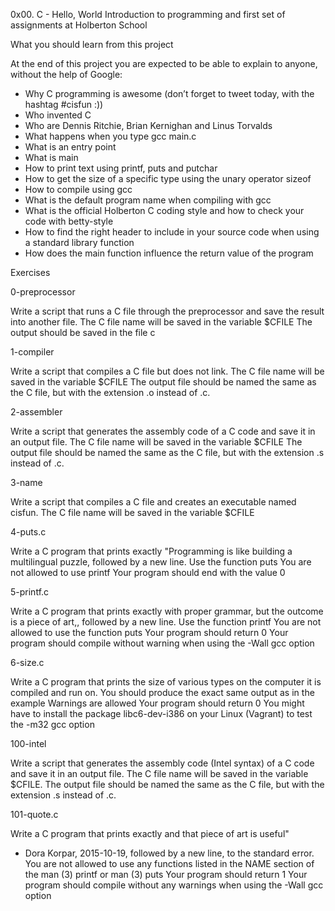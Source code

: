 0x00. C - Hello, World
Introduction to programming and first set of assignments at Holberton School

What you should learn from this project

At the end of this project you are expected to be able to explain to anyone, without the help of Google:
- Why C programming is awesome (don’t forget to tweet today, with the hashtag #cisfun :))
- Who invented C
- Who are Dennis Ritchie, Brian Kernighan and Linus Torvalds
- What happens when you type gcc main.c
- What is an entry point
- What is main
- How to print text using printf, puts and putchar
- How to get the size of a specific type using the unary operator sizeof
- How to compile using gcc
- What is the default program name when compiling with gcc
- What is the official Holberton C coding style and how to check your code with betty-style
- How to find the right header to include in your source code when using a standard library function
- How does the main function influence the return value of the program

Exercises

0-preprocessor

Write a script that runs a C file through the preprocessor
and save the result into another file.
The C file name will be saved in the variable $CFILE
The output should be saved in the file c

1-compiler

Write a script that compiles a C file but does not link.
The C file name will be saved in the variable $CFILE
The output file should be named the same as the C file, but with the extension .o instead of .c.

2-assembler

Write a script that generates the assembly code of a C code and save it in
an output file.
The C file name will be saved in the variable $CFILE
The output file should be named the same as the C file, but with the extension .s instead of .c.

3-name

Write a script that compiles a C file and creates an executable named cisfun.
The C file name will be saved in the variable $CFILE

4-puts.c

Write a C program that prints exactly
"Programming is like building a multilingual puzzle, followed by a new line.
Use the function puts
You are not allowed to use printf
Your program should end with the value 0

5-printf.c

Write a C program that prints exactly with proper grammar, but the outcome is
a piece of art,, followed by a new line.
Use the function printf
You are not allowed to use the function puts
Your program should return 0
Your program should compile without warning when using the -Wall gcc option

6-size.c

Write a C program that prints the size of various types on the computer it is
compiled and run on.
You should produce the exact same output as in the example
Warnings are allowed
Your program should return 0
You might have to install the package libc6-dev-i386 on your Linux (Vagrant) to test the -m32 gcc option

100-intel

Write a script that generates the assembly code (Intel syntax) of a C code and
save it in an output file.
The C file name will be saved in the variable $CFILE.
The output file should be named the same as the C file, but with the extension .s instead of .c.

101-quote.c

Write a C program that prints exactly and that piece of art is useful"
- Dora Korpar, 2015-10-19, followed by a new line, to the standard error.
You are not allowed to use any functions listed in the NAME section of the man (3) printf or man (3) puts
Your program should return 1
Your program should compile without any warnings when using the -Wall gcc option

